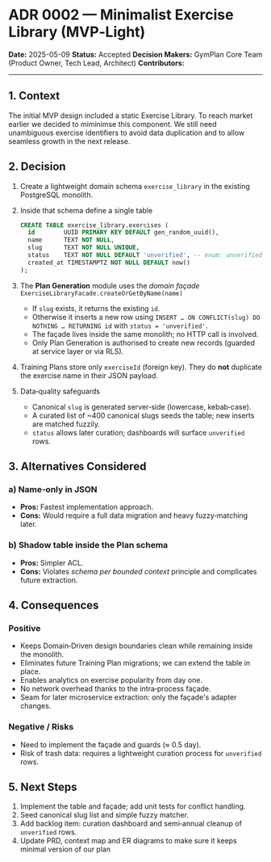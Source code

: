 # ADR 0002 — **Minimalist Exercise Library (MVP‑Light)**

**Date:** 2025-05-09
**Status:** Accepted
**Decision Makers:** GymPlan Core Team (Product Owner, Tech Lead, Architect)
**Contributors:** 

---

## 1. Context

The initial MVP design included a static Exercise Library. To reach market earlier we decided to miminimse this component. We still need unambiguous exercise identifiers to avoid data duplication and to allow seamless growth in the next release.

## 2. Decision

1. Create a lightweight domain schema `exercise_library` in the existing PostgreSQL monolith.
2. Inside that schema define a single table

   ```sql
   CREATE TABLE exercise_library.exercises (
     id        UUID PRIMARY KEY DEFAULT gen_random_uuid(),
     name      TEXT NOT NULL,
     slug      TEXT NOT NULL UNIQUE,
     status    TEXT NOT NULL DEFAULT 'unverified', -- enum: unverified | verified
     created_at TIMESTAMPTZ NOT NULL DEFAULT now()
   );
   ```
3. The **Plan Generation** module uses the *domain façade* `ExerciseLibraryFacade.createOrGetByName(name)`

   * If `slug` exists, it returns the existing `id`.
   * Otherwise it inserts a new row using `INSERT … ON CONFLICT(slug) DO NOTHING … RETURNING id` with `status = 'unverified'`.
   * The façade lives inside the same monolith; no HTTP call is involved.
   * Only Plan Generation is authorised to create new records (guarded at service layer or via RLS).
4. Training Plans store only `exerciseId` (foreign key). They do **not** duplicate the exercise name in their JSON payload.
5. Data‑quality safeguards

   * Canonical `slug` is generated server‑side (lowercase, kebab‑case).
   * A curated list of \~400 canonical slugs seeds the table; new inserts are matched fuzzily.
   * `status` allows later curation; dashboards will surface `unverified` rows.

## 3. Alternatives Considered

### a) Name‑only in JSON

* **Pros:** Fastest implementation approach.
* **Cons:** Would require a full data migration and heavy fuzzy‑matching later.

### b) Shadow table inside the Plan schema

* **Pros:** Simpler ACL.
* **Cons:** Violates *schema per bounded context* principle and complicates future extraction.

## 4. Consequences

### Positive

* Keeps Domain‑Driven design boundaries clean while remaining inside the monolith.
* Eliminates future Training Plan migrations; we can extend the table in place.
* Enables analytics on exercise popularity from day one.
* No network overhead thanks to the intra‑process façade.
* Seam for later microservice extraction: only the façade's adapter changes.

### Negative / Risks

* Need to implement the façade and guards (≈ 0.5 day).
* Risk of trash data: requires a lightweight curation process for `unverified` rows.

## 5. Next Steps

1. Implement the table and façade; add unit tests for conflict handling.
2. Seed canonical slug list and simple fuzzy matcher.
3. Add backlog item: curation dashboard and semi‑annual cleanup of `unverified` rows.
4. Update PRD, context map and ER diagrams to make sure it keeps minimal version of our plan
